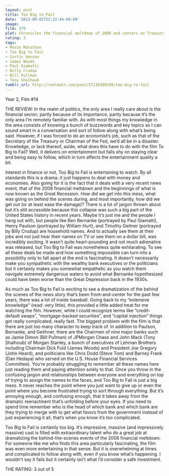 ```yaml
---
layout: post
title: Too Big to Fail
date: '2013-08-01T22:22:44-04:00'
image: 
film: 379
plot: Chronicles the financial meltdown of 2008 and centers on Treasury Secretary Henry Paulson.
rating: 3
tags:
- Movie Marathon
- Too Big to Fail
- Curtis Hanson
- James Woods
- Paul Giamatti
- Billy Crudup
- Bill Pullman
- Tony Shalhoub
tumblr_url: http://reelmatt.com/post/57118389198/too-big-to-fail
---
```


Year 2, Film #14

THE REVIEW: In the realm of politics, the only area I really care about is the financial sector; partly because of its importance, partly because it’s the only area I’m remotely familiar with. As with most things my knowledge in the area consists of knowing a bunch of buzzwords and key topics so I can sound smart in a conversation and sort of follow along with what’s being said. However, if I was forced to do an economist’s job, such as that of the Secretary of the Treasury or Chairman of the Fed, we’d all be in a disaster. Knowledge, or lack thereof, aside, what does this have to do with the film To Big to Fail? Well, it delivers on entertainment but falls shy on staying clear and being easy to follow, which in turn affects the entertainment quality a bit.

Interest in finance or not, Too Big to Fail is entertaining to watch. By all standards this is a drama; it just happens to deal with money and economies. Also going for it is the fact that it deals with a very recent news event, that of the 2008 financial meltdown and the beginnings of what is now known as the Great Recession. How did we get into this mess, what was going on behind the scenes during, and most importantly, how did we get out (or at least ease the damage)? There is a lot of jargon thrown about but it’s still accessible because this collapse was such a big part of the United States history in recent years. Maybe it’s just me and the people I hang out with, but people like Ben Bernanke (portrayed by Paul Giamatti), Henry Paulson (portrayed by William Hurt), and Timothy Geitner (portrayed by Billy Crudup) are household names. And to actually see them at their jobs and not just hear their names on TV or see them on a dollar bill, was incredibly exciting. It wasn’t quite heart-pounding and not much adrenaline was released, but Too Big to Fail was nonetheless quite exhilarating. To see all these deals be made and how something impossible can turn into a possibility only to fall apart at the end is fascinating. It doesn’t necessarily make you sympathetic with the wealthy bank executives or the politicians but it certainly makes you somewhat empathetic as you watch them navigate extremely dangerous waters to avoid what Bernanke hypothesized could have been worse than the Great Depression back in the 1930s.

As much as Too Big to Fail is exciting to see a dramatization of the behind the scenes of the news story that’s been front-and-center for the past few years, there was a lot of inside baseball. Going back to my “extensive knowledge” (read: very little), this provided a little added treat for me watching the film. However, while I could recognize terms like “credit-default swaps”, “mortgage-backed securities”, and “capital injection” things got really complicated, really fast. The biggest problem with the film is that there are just too many character to keep track of. In addition to Paulson, Bernanke, and Geithner, there are the Chairmen of nine major banks such as Jamie Dimon (Bill Pullman) of JPMorgan Chase and John Mack (Tony Shalhoub) of Morgan Stanley, a bunch of executives of Lehman Brothers including Chairman Dick Fuld (James Woods) and President Joe Gregory (John Heard), and politicians like Chris Dodd (Steve Tom) and Barney Frank (Dan Hedaya) who served on the U.S. House Financial Services Committee). You’re probably struggling to remember all these names here just reading them and paying attention solely to that. Once you throw in the confusing jargon and relationships between everyone and everything on top of trying to assign the names to the faces, and Too Big to Fail is just a big mess. It never reaches the point where you just want to give up or even the point where you become frustrated trying to sort through everything. But it’s annoying enough, and confusing enough, that it takes away from the dramatic reenactment that’s unfolding before your eyes. If you need to spend time remember who is the head of which bank and which bank are they trying to merge with to get what favors from the government instead of just experiencing it all, that’s when you know it’s too complicated.

Too Big to Fail is certainly too big. It’s impressive, massive (and impressively massive) cast is filled with extraordinary talent who do a great job at dramatizing the behind-the-scenes events of the 2008 financial meltdown. For someone like me who finds this area particularly fascinating, the film was even more entertaining in that sense. But it is overwhelming at times and complicated to follow along with, even if you know what’s happening. I wouldn’t say it fails but it certainly isn’t what I’d consider a safe investment. 

THE RATING: 3 out of 5
